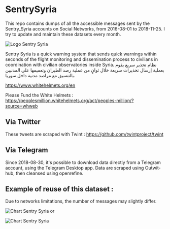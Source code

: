 # SentrySyria

This repo contains dumps of all the accessible messages sent by the Sentry_Syria accounts on Social Networks, from 2016-08-01 to 2018-11-25.
I try to update and maintain these datasets every month.


![Logo Sentry Syria](https://pbs.twimg.com/profile_images/874946861550981120/7iN_hPbN_400x400.jpg)

Sentry Syria is a quick warning system that sends quick warnings within seconds of the flight monitoring and dissemination process to civilians in coordination with civilian observatories inside Syria.
نظام تحذير سريع يقوم بعملية إرسال تحذيرات سريعة خلال ثوانٍ من عملية رصد الطيران وتعميمها على المدنيين بالتنسيق مع مراصد مدنية داخل سوريا.

https://www.whitehelmets.org/en

Please Fund the White Helmets : https://peoplesmillion.whitehelmets.org/act/peoples-million/?source=whweb



## Via Twitter

These tweets are scraped with Twint : https://github.com/twintproject/twint

## Via Telegram

Since 2018-08-30, it's possible to download data directly from a Telegram account, using the Telegram Desktop app.
Data are scraped using Outwit-hub, then cleansed using openrefine.

## Example of reuse of this dataset : 

Due to networks limitations, the number of messages may slightly differ.

![Chart Sentry Syria](https://raw.githubusercontent.com/hpiedcoq/SentrySyria/master/sentry_syria_comp.png)
or

![Chart Sentry Syria](https://raw.githubusercontent.com/hpiedcoq/SentrySyria/master/Sentry%20tweets.png)

